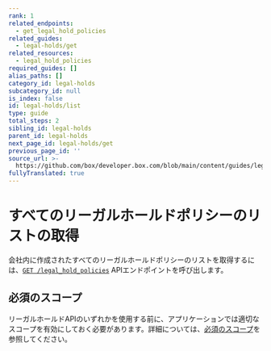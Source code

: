 ```yaml
---
rank: 1
related_endpoints:
  - get_legal_hold_policies
related_guides:
  - legal-holds/get
related_resources:
  - legal_hold_policies
required_guides: []
alias_paths: []
category_id: legal-holds
subcategory_id: null
is_index: false
id: legal-holds/list
type: guide
total_steps: 2
sibling_id: legal-holds
parent_id: legal-holds
next_page_id: legal-holds/get
previous_page_id: ''
source_url: >-
  https://github.com/box/developer.box.com/blob/main/content/guides/legal-holds/list.md
fullyTranslated: true
---
```

# すべてのリーガルホールドポリシーのリストの取得

会社内に作成されたすべてのリーガルホールドポリシーのリストを取得するには、[`GET /legal_hold_policies`][legal_holds] APIエンドポイントを呼び出します。

<Samples id="get_legal_hold_policies">

</Samples>

## 必須のスコープ

リーガルホールドAPIのいずれかを使用する前に、アプリケーションでは適切なスコープを有効にしておく必要があります。詳細については、[必須のスコープ][scopes]を参照してください。

[legal_holds]: e://get_legal_hold_policies

[scopes]: g://legal-holds#required-scopes
